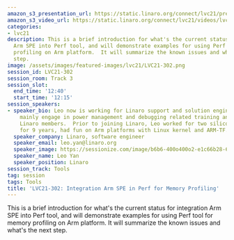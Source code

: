 ```yaml
---
amazon_s3_presentation_url: https://static.linaro.org/connect/lvc21/presentations/lvc21-302.pdf
amazon_s3_video_url: https://static.linaro.org/connect/lvc21/videos/lvc21-302.mp4
categories:
- lvc21
description: This is a brief introduction for what's the current status for integration
  Arm SPE into Perf tool, and will demonstrate examples for using Perf tool for memory
  profiling on Arm platform.  It will summarize the known issues and what's the next
  step.
image: /assets/images/featured-images/lvc21/LVC21-302.png
session_id: LVC21-302
session_room: Track 3
session_slot:
  end_time: '12:40'
  start_time: '12:15'
session_speakers:
- speaker_bio: Leo now is working for Linaro support and solution engineering team,
    mainly engage in power management and debugging related training and support for
    Linaro members.  Prior to joining Linaro, Leo worked for two silicon companies
    for 9 years, had fun on Arm platforms with Linux kernel and ARM-TF.
  speaker_company: Linaro, software engineer
  speaker_email: leo.yan@linaro.org
  speaker_image: https://sessionize.com/image/b6b6-400o400o2-e1c66b28-6941-463b-83e6-574b18a329d4.jpg
  speaker_name: Leo Yan
  speaker_position: Linaro
session_track: Tools
tag: session
tags: Tools
title: 'LVC21-302: Integration Arm SPE in Perf for Memory Profiling'
---
```


This is a brief introduction for what's the current status for integration Arm SPE into Perf tool, and will demonstrate examples for using Perf tool for memory profiling on Arm platform.  It will summarize the known issues and what's the next step.